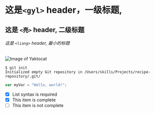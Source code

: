 # 这是`<gyl>` header，一级标题,

## 这是 `<亮>` header, 二级标题

###### 这是 `<liang>` header, 最小的标题
![Image of Yaktocat](https://octodex.github.com/images/yaktocat.png)
```
$ git init
Initialized empty Git repository in /Users/skills/Projects/recipe-repository/.git/
```
``` javascript
var myVar = "Hello, world!";
```
- [x] List syntax is required
- [x] This item is complete
- [ ] This item is not complete
